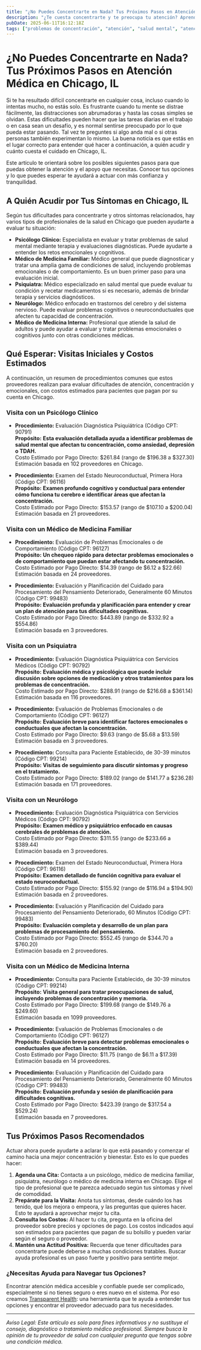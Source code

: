 ```yaml
---
title: "¿No Puedes Concentrarte en Nada? Tus Próximos Pasos en Atención Médica en Chicago, IL"
description: "¿Te cuesta concentrarte y te preocupa tu atención? Aprende a quién acudir y qué costos esperar para recibir atención en Chicago, IL."
pubDate: 2025-06-11T16:12:18Z
tags: ["problemas de concentración", "atención", "salud mental", "atención médica en Chicago", "psicología", "psiquiatría"]
---
```


# ¿No Puedes Concentrarte en Nada? Tus Próximos Pasos en Atención Médica en Chicago, IL

Si te ha resultado difícil concentrarte en cualquier cosa, incluso cuando lo intentas mucho, no estás solo. Es frustrante cuando tu mente se distrae fácilmente, las distracciones son abrumadoras y hasta las cosas simples se olvidan. Estas dificultades pueden hacer que las tareas diarias en el trabajo o en casa sean un desafío, y es normal sentirse preocupado por lo que pueda estar pasando. Tal vez te preguntes si algo anda mal o si otras personas también experimentan lo mismo. La buena noticia es que estás en el lugar correcto para entender qué hacer a continuación, a quién acudir y cuánto cuesta el cuidado en Chicago, IL.

Este artículo te orientará sobre los posibles siguientes pasos para que puedas obtener la atención y el apoyo que necesitas. Conocer tus opciones y lo que puedes esperar te ayudará a actuar con más confianza y tranquilidad.

## A Quién Acudir por Tus Síntomas en Chicago, IL

Según tus dificultades para concentrarte y otros síntomas relacionados, hay varios tipos de profesionales de la salud en Chicago que pueden ayudarte a evaluar tu situación:

- **Psicólogo Clínico:** Especialista en evaluar y tratar problemas de salud mental mediante terapia y evaluaciones diagnósticas. Puede ayudarte a entender los retos emocionales y cognitivos.
- **Médico de Medicina Familiar:** Médico general que puede diagnosticar y tratar una amplia gama de condiciones de salud, incluyendo problemas emocionales o de comportamiento. Es un buen primer paso para una evaluación inicial.
- **Psiquiatra:** Médico especializado en salud mental que puede evaluar tu condición y recetar medicamentos si es necesario, además de brindar terapia y servicios diagnósticos.
- **Neurólogo:** Médico enfocado en trastornos del cerebro y del sistema nervioso. Puede evaluar problemas cognitivos o neuroconductuales que afecten tu capacidad de concentración.
- **Médico de Medicina Interna:** Profesional que atiende la salud de adultos y puede ayudar a evaluar y tratar problemas emocionales o cognitivos junto con otras condiciones médicas.

## Qué Esperar: Visitas Iniciales y Costos Estimados

A continuación, un resumen de procedimientos comunes que estos proveedores realizan para evaluar dificultades de atención, concentración y emocionales, con costos estimados para pacientes que pagan por su cuenta en Chicago.

### Visita con un Psicólogo Clínico

- **Procedimiento:** Evaluación Diagnóstica Psiquiátrica (Código CPT: 90791)  
  **Propósito:** **Esta evaluación detallada ayuda a identificar problemas de salud mental que afectan tu concentración, como ansiedad, depresión o TDAH.**  
  Costo Estimado por Pago Directo: $261.84 (rango de $196.38 a $327.30)  
  Estimación basada en 102 proveedores en Chicago.

- **Procedimiento:** Examen del Estado Neuroconductual, Primera Hora (Código CPT: 96116)  
  **Propósito:** **Examen profundo cognitivo y conductual para entender cómo funciona tu cerebro e identificar áreas que afectan la concentración.**  
  Costo Estimado por Pago Directo: $153.57 (rango de $107.10 a $200.04)  
  Estimación basada en 21 proveedores.

### Visita con un Médico de Medicina Familiar

- **Procedimiento:** Evaluación de Problemas Emocionales o de Comportamiento (Código CPT: 96127)  
  **Propósito:** **Un chequeo rápido para detectar problemas emocionales o de comportamiento que puedan estar afectando tu concentración.**  
  Costo Estimado por Pago Directo: $14.39 (rango de $6.12 a $22.66)  
  Estimación basada en 24 proveedores.

- **Procedimiento:** Evaluación y Planificación del Cuidado para Procesamiento del Pensamiento Deteriorado, Generalmente 60 Minutos (Código CPT: 99483)  
  **Propósito:** **Evaluación profunda y planificación para entender y crear un plan de atención para tus dificultades cognitivas.**  
  Costo Estimado por Pago Directo: $443.89 (rango de $332.92 a $554.86)  
  Estimación basada en 3 proveedores.

### Visita con un Psiquiatra

- **Procedimiento:** Evaluación Diagnóstica Psiquiátrica con Servicios Médicos (Código CPT: 90792)  
  **Propósito:** **Evaluación médica y psicológica que puede incluir discusión sobre opciones de medicación y otros tratamientos para los problemas de concentración.**  
  Costo Estimado por Pago Directo: $288.91 (rango de $216.68 a $361.14)  
  Estimación basada en 116 proveedores.

- **Procedimiento:** Evaluación de Problemas Emocionales o de Comportamiento (Código CPT: 96127)  
  **Propósito:** **Evaluación breve para identificar factores emocionales o conductuales que afectan la concentración.**  
  Costo Estimado por Pago Directo: $9.63 (rango de $5.68 a $13.59)  
  Estimación basada en 3 proveedores.

- **Procedimiento:** Consulta para Paciente Establecido, de 30-39 minutos (Código CPT: 99214)  
  **Propósito:** **Visitas de seguimiento para discutir síntomas y progreso en el tratamiento.**  
  Costo Estimado por Pago Directo: $189.02 (rango de $141.77 a $236.28)  
  Estimación basada en 171 proveedores.

### Visita con un Neurólogo

- **Procedimiento:** Evaluación Diagnóstica Psiquiátrica con Servicios Médicos (Código CPT: 90792)  
  **Propósito:** **Examen médico y psiquiátrico enfocado en causas cerebrales de problemas de atención.**  
  Costo Estimado por Pago Directo: $311.55 (rango de $233.66 a $389.44)  
  Estimación basada en 3 proveedores.

- **Procedimiento:** Examen del Estado Neuroconductual, Primera Hora (Código CPT: 96116)  
  **Propósito:** **Examen detallado de función cognitiva para evaluar el estado neuroconductual.**  
  Costo Estimado por Pago Directo: $155.92 (rango de $116.94 a $194.90)  
  Estimación basada en 2 proveedores.

- **Procedimiento:** Evaluación y Planificación del Cuidado para Procesamiento del Pensamiento Deteriorado, 60 Minutos (Código CPT: 99483)  
  **Propósito:** **Evaluación completa y desarrollo de un plan para problemas de procesamiento del pensamiento.**  
  Costo Estimado por Pago Directo: $552.45 (rango de $344.70 a $760.20)  
  Estimación basada en 2 proveedores.

### Visita con un Médico de Medicina Interna

- **Procedimiento:** Consulta para Paciente Establecido, de 30-39 minutos (Código CPT: 99214)  
  **Propósito:** **Visita general para tratar preocupaciones de salud, incluyendo problemas de concentración y memoria.**  
  Costo Estimado por Pago Directo: $199.68 (rango de $149.76 a $249.60)  
  Estimación basada en 1099 proveedores.

- **Procedimiento:** Evaluación de Problemas Emocionales o de Comportamiento (Código CPT: 96127)  
  **Propósito:** **Evaluación breve para detectar problemas emocionales o conductuales que afectan la concentración.**  
  Costo Estimado por Pago Directo: $11.75 (rango de $6.11 a $17.39)  
  Estimación basada en 14 proveedores.

- **Procedimiento:** Evaluación y Planificación del Cuidado para Procesamiento del Pensamiento Deteriorado, Generalmente 60 Minutos (Código CPT: 99483)  
  **Propósito:** **Evaluación profunda y sesión de planificación para dificultades cognitivas.**  
  Costo Estimado por Pago Directo: $423.39 (rango de $317.54 a $529.24)  
  Estimación basada en 7 proveedores.

## Tus Próximos Pasos Recomendados

Actuar ahora puede ayudarte a aclarar lo que está pasando y comenzar el camino hacia una mejor concentración y bienestar. Esto es lo que puedes hacer:

1. **Agenda una Cita:** Contacta a un psicólogo, médico de medicina familiar, psiquiatra, neurólogo o médico de medicina interna en Chicago. Elige el tipo de profesional que te parezca adecuado según tus síntomas y nivel de comodidad.
2. **Prepárate para la Visita:** Anota tus síntomas, desde cuándo los has tenido, qué los mejora o empeora, y las preguntas que quieres hacer. Esto te ayudará a aprovechar mejor tu cita.
3. **Consulta los Costos:** Al hacer tu cita, pregunta en la oficina del proveedor sobre precios y opciones de pago. Los costos indicados aquí son estimados para pacientes que pagan de su bolsillo y pueden variar según el seguro o proveedor.
4. **Mantén una Actitud Positiva:** Recuerda que tener dificultades para concentrarte puede deberse a muchas condiciones tratables. Buscar ayuda profesional es un paso fuerte y positivo para sentirte mejor.

### ¿Necesitas Ayuda para Navegar tus Opciones?

Encontrar atención médica accesible y confiable puede ser complicado, especialmente si no tienes seguro o eres nuevo en el sistema. Por eso creamos [Transparent Health](https://transparenthealth.ai): una herramienta que te ayuda a entender tus opciones y encontrar el proveedor adecuado para tus necesidades.

---

*Aviso Legal: Este artículo es solo para fines informativos y no sustituye el consejo, diagnóstico o tratamiento médico profesional. Siempre busca la opinión de tu proveedor de salud con cualquier pregunta que tengas sobre una condición médica.*